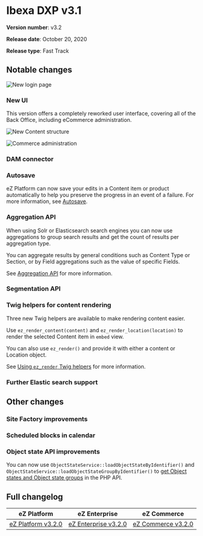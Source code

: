 # Ibexa DXP v3.1

**Version number**: v3.2

**Release date**: October 20, 2020

**Release type**: Fast Track

## Notable changes

![New login page]()

### New UI

This version offers a completely reworked user interface, covering all of the Back Office,
including eCommerce administration.

![New Content structure]()

![Commerce administration]()

### DAM connector

### Autosave

eZ Platform can now save your edits in a Content item or product automatically to help you preserve the progress in an event of a failure. For more information, see [Autosave](https://doc.ezplatform.com/projects/userguide/en/latest/publishing/publishing/#autosave).

### Aggregation API

When using Solr or Elasticsearch search engines you can now use aggregations
to group search results and get the count of results per aggregation type.

You can aggregate results by general conditions such as Content Type or Section,
or by Field aggregations such as the value of specific Fields.

See [Aggregation API](../api/public_php_api_search.md#aggregation-api) for more information.

### Segmentation API

### Twig helpers for content rendering

Three new Twig helpers are available to make rendering content easier.

Use `ez_render_content(content)` and `ez_render_location(location)` to render the selected Content item in `embed` view.

You can also use `ez_render()` and provide it with either a content or Location object.

See [Using `ez_render` Twig helpers](../guide/templates.md#using-ez_render-twig-helpers) for more information.

### Further Elastic search support

## Other changes

### Site Factory improvements

### Scheduled blocks in calendar

### Object state API improvements

You can now use `ObjectStateService::loadObjectStateByIdentifier()` and `ObjectStateService::loadObjectStateGroupByIdentifier()`
to [get Object states and Object state groups](../api/public_php_api_managing_repository.md#getting-object-state-information) in the PHP API.

## Full changelog

| eZ Platform  | eZ Enterprise  | eZ Commerce |
|--------------|------------|------------|
| [eZ Platform v3.2.0](https://github.com/ezsystems/ezplatform/releases/tag/v3.2.0) | [eZ Enterprise v3.2.0](https://github.com/ezsystems/ezplatform-ee/releases/tag/v3.2.0) | [eZ Commerce v3.2.0](https://github.com/ezsystems/ezplatform/releases/tag/v3.2.0)
